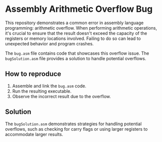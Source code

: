 # Assembly Arithmetic Overflow Bug

This repository demonstrates a common error in assembly language programming: arithmetic overflow.  When performing arithmetic operations, it's crucial to ensure that the result doesn't exceed the capacity of the registers or memory locations involved.  Failing to do so can lead to unexpected behavior and program crashes.

The `bug.asm` file contains code that showcases this overflow issue. The `bugSolution.asm` file provides a solution to handle potential overflows.

## How to reproduce

1. Assemble and link the `bug.asm` code.
2. Run the resulting executable.
3. Observe the incorrect result due to the overflow.

## Solution

The `bugSolution.asm` demonstrates strategies for handling potential overflows, such as checking for carry flags or using larger registers to accommodate larger results.